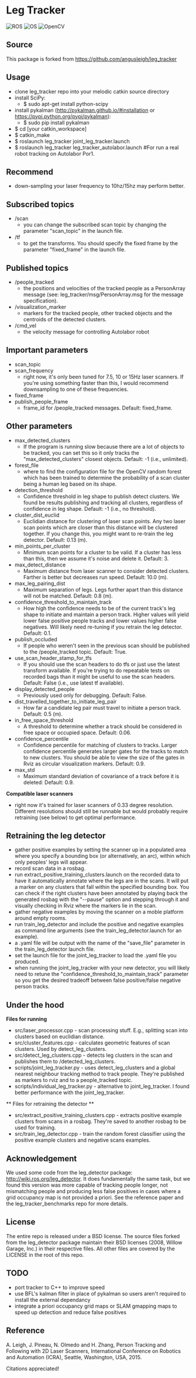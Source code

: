 Leg Tracker
===========
![ROS](https://img.shields.io/badge/ROS-Kinetic-brightgreen.svg)  ![OS](https://img.shields.io/badge/OS-Ubuntu16.04-ff69b4.svg) ![OpenCV](https://img.shields.io/badge/OpenCV-3.4-blue.svg)

Source
-------------------
This package is forked from https://github.com/angusleigh/leg_tracker

Usage
-------------------
- clone leg_tracker repo into your melodic catkin source directory
- install SciPy:
    - $ sudo apt-get install python-scipy
- install pykalman (http://pykalman.github.io/#installation or https://pypi.python.org/pypi/pykalman):
    - $ sudo pip install pykalman
- $ cd [your catkin_workspace]
- $ catkin_make
- $ roslaunch leg_tracker joint_leg_tracker.launch
- $ roslaunch leg_tracker leg_tracker_autolabor.launch #For run a real robot tracking on Autolabor Por1. 

Recommend
-------------------
- down-sampling your laser frequency to 10hz/15hz may perform better.

Subscribed topics
-------------------
- /scan
    - you can change the subscribed scan topic by changing the parameter "scan_topic" in the launch file.
- /tf
    - to get the transforms. You should specify the fixed frame by the parameter "fixed_frame" in the launch file.


Published topics
-------------------
- /people_tracked
    - the positions and velocities of the tracked people as a PersonArray message (see: leg_tracker/msg/PersonArray.msg for the message specification).
- /visualization_marker
    - markers for the tracked people, other tracked objects and the centroids of the detected clusters.
- /cmd_vel
    - the velocity message for controlling Autolabor robot


Important parameters
-------------------
- scan_topic
- scan_frequency
    - right now, it's only been tuned for 7.5, 10 or 15Hz laser scanners. If you're using something faster than this, I would recommend downsampling to one of these frequencies.
- fixed_frame
- publish_people_frame
    - frame_id for /people_tracked messages. Default: fixed_frame.

Other parameters
-------------------
- max_detected_clusters
    - If the program is running slow because there are a lot of objects to be tracked, you can set this so it only tracks the "max_detected_clusters" closest objects. Default: -1 (i.e., unlimited).
- forest_file
    - where to find the configuration file for the OpenCV random forest which has been trained to determine the probability of a scan cluster being a human leg based on its shape.
- detection_threshold
    - Confidence threshold in leg shape to publish detect clusters. We found be results publishing and tracking all clusters, regardless of confidence in leg shape. Default: -1 (i.e., no threshold).
- cluster_dist_euclid
    - Euclidian distance for clustering of laser scan points. Any two laser scan points which are closer than this distance will be clustered together. If you change this, you might want to re-train the leg detector. Default: 0.13 (m).
- min_points_per_cluster
    - Minimum scan points for a cluster to be valid. If a cluster has less than this, then we assume it's noise and delete it. Default: 3.
- max_detect_distance
    - Maximum distance from laser scanner to consider detected clusters. Farther is better but decreases run speed. Default: 10.0 (m).
- max_leg_pairing_dist
    - Maximum separation of legs. Legs further apart than this distance will not be matched. Default: 0.8 (m).
- confidence_threshold_to_maintain_track
    - How high the confidence needs to be of the current track's leg shape to initiate and maintain a person track. Higher values will yield lower false positive people tracks and lower values higher false negatives. Will likely need re-tuning if you retrain the leg detector. Default: 0.1.
- publish_occluded
    - If people who weren't seen in the previous scan should be published to the /people_tracked topic. Default: True.
- use_scan_header_stamp_for_tfs
    - If you should use the scan headers to do tfs or just use the latest transform available. If you're trying to do repeatable tests on recorded bags than it might be useful to use the scan headers. Default: False (i.e., use latest tf available).
- display_detected_people
    - Previously used only for debugging.  Default: False.
- dist_travelled_together_to_initiate_leg_pair
    - How far a candidate leg pair must travel to initiate a person track. Default: 0.5 (m).
- in_free_space_threshold
    - A threshold to determine whether a track should be considered in free space or occupied space. Default: 0.06.
- confidence_percentile
    - Confidence percentile for matching of clusters to tracks. Larger confidence percentile generates larger gates for the tracks to match to new clusters. You should be able to view the size of the gates in Rviz as circular visualization markers. Default: 0.9.
- max_std
    - Maximum standard deviation of covariance of a track before it is deleted: Default: 0.9.


**Compatible laser scanners**

- right now it's trained for laser scanners of 0.33 degree resolution. Different resolutions should still be runnable but would probably require retraining (see below) to get optimal performance.


Retraining the leg detector
-------------------
- gather positive examples by setting the scanner up in a populated area where you specify a bounding box (or alternatively, an arc), within which only peoples' legs will appear.
- record scan data in a rosbag.
- run extract_positive_training_clusters.launch on the recorded data to have it automatically annotate where the legs are in the scans. It will put a marker on any clusters that fall within the specified bounding box. You can check if the right clusters have been annotated by playing back the generated rosbag with the "--pause" option and stepping through it and visually checking in Rviz where the markers lie in the scan.
- gather negative examples by moving the scanner on a moble platform around empty rooms.
- run train_leg_detector and include the positive and negative examples as command line arguments (see the train_leg_detector.launch for an example).
- a .yaml file will be output with the name of the "save_file" parameter in the train_leg_detector launch file.
- set the launch file for the joint_leg_tracker to load the .yaml file you produced.
- when running the joint_leg_tracker with your new detector, you will likely need to retune the "confidence_threshold_to_maintain_track" parameter so you get the desired tradeoff between false positive/false negative person tracks.


Under the hood
-------------------
**Files for running**

- src/laser_processor.cpp - scan processing stuff. E.g., splitting scan into clusters based on euclidian distance.
- src/cluster_features.cpp - calculates geometric features of scan clusters. Used by detect_leg_clusters.
- src/detect_leg_clusters.cpp - detects leg clusters in the scan and publishes them to /detected_leg_clusters.
- scripts/joint_leg_tracker.py - uses detect_leg_clusters and a global nearest neighbour tracking method to track people. They're published as markers to rviz and to a people_tracked topic.
- scripts/individual_leg_tracker.py - alternative to joint_leg_tracker. I found better performance with the joint_leg_tracker.


** Files for retraining the detector **

- src/extract_positive_training_clusters.cpp - extracts positive example clusters from scans in a rosbag. They're saved to another rosbag to be used for training.
- src/train_leg_detector.cpp - train the random forest classifier using the positive example clusters and negative scans examples.


Acknowledgement
-------------------
We used some code from the leg_detector package: http://wiki.ros.org/leg_detector.
It does fundamentally the same task, but we found this version was more capable of tracking people longer, not mismatching people and producing less false positives in cases where a grid occupancy map is not provided a priori. See the reference paper and the leg_tracker_benchmarks repo for more details.


License
-------------------
The entire repo is released under a BSD license. The source files forked from the leg_detector package maintain their BSD licenses (2008, Willow Garage, Inc.) in their respective files. All other files are covered by the LICENSE in the root of this repo.


TODO
-------------------
- port tracker to C++ to improve speed
- use BFL's kalman filter in place of pykalman so users aren't required to install the external dependancy
- integrate a priori occupancy grid maps or SLAM gmapping maps to speed up detection and reduce false positives


Reference
-------------------
A. Leigh, J. Pineau, N. Olmedo and H. Zhang, Person Tracking and Following with 2D Laser Scanners, International Conference on Robotics and Automation (ICRA), Seattle, Washington, USA, 2015.

Citations appreciated!
